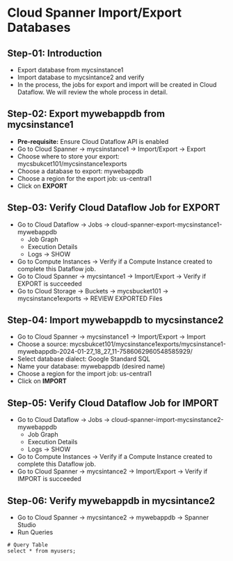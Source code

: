 # Cloud Spanner Import/Export Databases

## Step-01: Introduction
- Export database from mycsinstance1
- Import database to mycsintance2 and verify
- In the process, the jobs for export and import will be created in Cloud Dataflow. We will review the whole process in detail.

## Step-02: Export mywebappdb from mycsinstance1
- **Pre-requisite:** Ensure Cloud Dataflow API is enabled
- Go to Cloud Spanner -> mycsinstance1 -> Import/Export -> Export
- Choose where to store your export: mycsbukcet101/mycsinstance1exports
- Choose a database to export: mywebappdb
- Choose a region for the export job: us-central1
- Click on **EXPORT**

## Step-03: Verify Cloud Dataflow Job for EXPORT
- Go to Cloud Dataflow -> Jobs -> cloud-spanner-export-mycsinstance1-mywebappdb
  - Job Graph
  - Execution Details
  - Logs -> SHOW
- Go to Compute Instances -> Verify if a Compute Instance created to complete this Dataflow job.
- Go to Cloud Spanner -> mycsintance1 -> Import/Export -> Verify if EXPORT is succeeded
- Go to  Cloud Storage -> Buckets -> mycsbucket101 -> mycsinstance1exports -> REVIEW EXPORTED Files

## Step-04: Import mywebappdb to mycsinstance2
- Go to Cloud Spanner -> mycsinstance1 -> Import/Export -> Import
- Choose a source: mycsbukcet101/mycsinstance1exports/mycsinstance1-mywebappdb-2024-01-27_18_27_11-7586062960548585929/
- Select database dialect: Google Standard SQL
- Name your database: mywebappdb (desired name)
- Choose a region for the import job: us-central1
- Click on **IMPORT**


## Step-05: Verify Cloud Dataflow Job for IMPORT
- Go to Cloud Dataflow -> Jobs ->  cloud-spanner-import-mycsinstance2-mywebappdb
  - Job Graph
  - Execution Details
  - Logs -> SHOW
- Go to Compute Instances -> Verify if a Compute Instance created to complete this Dataflow job.
- Go to Cloud Spanner -> mycsintance2 -> Import/Export -> Verify if IMPORT is succeeded

## Step-06: Verify mywebappdb in mycsintance2
- Go to Cloud Spanner -> mycsintance2 -> mywebappdb -> Spanner Studio
- Run Queries
```t
# Query Table
select * from myusers;
```

